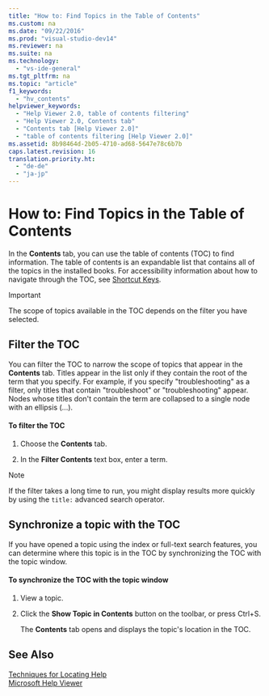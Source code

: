 ```yaml
---
title: "How to: Find Topics in the Table of Contents"
ms.custom: na
ms.date: "09/22/2016"
ms.prod: "visual-studio-dev14"
ms.reviewer: na
ms.suite: na
ms.technology: 
  - "vs-ide-general"
ms.tgt_pltfrm: na
ms.topic: "article"
f1_keywords: 
  - "hv_contents"
helpviewer_keywords: 
  - "Help Viewer 2.0, table of contents filtering"
  - "Help Viewer 2.0, Contents tab"
  - "Contents tab [Help Viewer 2.0]"
  - "table of contents filtering [Help Viewer 2.0]"
ms.assetid: 8b98464d-2b05-4710-ad68-5647e78c6b7b
caps.latest.revision: 16
translation.priority.ht: 
  - "de-de"
  - "ja-jp"
---
```

# How to: Find Topics in the Table of Contents
In the **Contents** tab, you can use the table of contents (TOC) to find information. The table of contents is an expandable list that contains all of the topics in the installed books. For accessibility information about how to navigate through the TOC, see [Shortcut Keys](../VS_csharp/shortcut-keys--help-viewer-.md).  
  
> [!IMPORTANT]
>  The scope of topics available in the TOC depends on the filter you have selected.  
  
## Filter the TOC  
 You can filter the TOC to narrow the scope of topics that appear in the **Contents** tab. Titles appear in the list only if they contain the root of the term that you specify. For example, if you specify "troubleshooting" as a filter, only titles that contain "troubleshoot" or "troubleshooting" appear. Nodes whose titles don't contain the term are collapsed to a single node with an ellipsis (...).  
  
#### To filter the TOC  
  
1.  Choose the **Contents** tab.  
  
2.  In the **Filter Contents** text box, enter a term.  
  
> [!NOTE]
>  If the filter takes a long time to run, you might display results more quickly by using the `title:` advanced search operator.  
  
## Synchronize a topic with the TOC  
 If you have opened a topic using the index or full-text search features, you can determine where this topic is in the TOC by synchronizing the TOC with the topic window.  
  
#### To synchronize the TOC with the topic window  
  
1.  View a topic.  
  
2.  Click the **Show Topic in Contents** button on the toolbar, or press Ctrl+S.  
  
     The **Contents** tab opens and displays the topic's location in the TOC.  
  
## See Also  
 [Techniques for Locating Help](../VS_csharp/locate-information.md)   
 [Microsoft Help Viewer](../VS_csharp/microsoft-help-viewer.md)